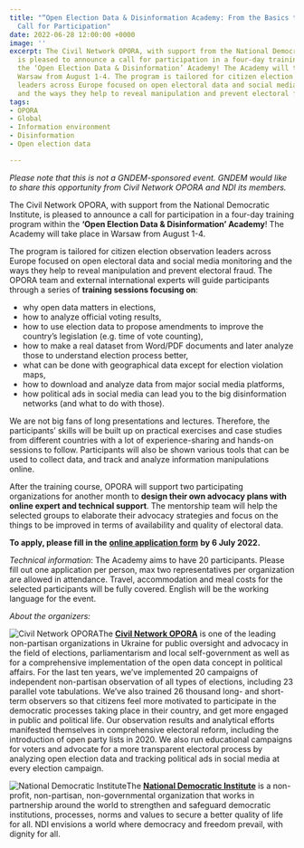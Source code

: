 ```yaml
---
title: "“Open Election Data & Disinformation Academy: From the Basics to Advocacy”
  Call for Participation"
date: 2022-06-28 12:00:00 +0000
image: ''
excerpt: The Civil Network OPORA, with support from the National Democratic Institute,
  is pleased to announce a call for participation in a four-day training program within
  the ‘Open Election Data & Disinformation’ Academy! The Academy will take place in
  Warsaw from August 1-4. The program is tailored for citizen election observation
  leaders across Europe focused on open electoral data and social media monitoring
  and the ways they help to reveal manipulation and prevent electoral fraud.
tags:
- OPORA
- Global
- Information environment
- Disinformation
- Open election data

---
```

_Please note that this is not a GNDEM-sponsored event. GNDEM would like to share this opportunity from Civil Network OPORA and NDI its members._

The Civil Network OPORA, with support from the National Democratic Institute, is pleased to announce a call for participation in a four-day training program within the **‘Open Election Data & Disinformation’ Academy**! The Academy will take place in Warsaw from August 1-4.

The program is tailored for citizen election observation leaders across Europe focused on open electoral data and social media monitoring and the ways they help to reveal manipulation and prevent electoral fraud. The OPORA team and external international experts will guide participants through a series of **training sessions focusing on**:

* why open data matters in elections,
* how to analyze official voting results,
* how to use election data to propose amendments to improve the country’s legislation (e.g. time of vote counting),
* how to make a real dataset from Word/PDF documents and later analyze those to understand election process better,
* what can be done with geographical data except for election violation maps,
* how to download and analyze data from major social media platforms,
* how political ads in social media can lead you to the big disinformation networks (and what to do with those).

We are not big fans of long presentations and lectures. Therefore, the participants’ skills will be built up on practical exercises and case studies from different countries with a lot of experience-sharing and hands-on sessions to follow. Participants will also be shown various tools that can be used to collect data, and track and analyze information manipulations online.

After the training course, OPORA will support two participating organizations for another month to **design their own advocacy plans with online expert and technical support**. The mentorship team will help the selected groups to elaborate their advocacy strategies and focus on the things to be improved in terms of availability and quality of electoral data.

**To apply, please fill in the** [**online application form**](https://docs.google.com/forms/d/e/1FAIpQLSeMJe8QY8nvUx8VLL5avxhiFcpkulrIHXeL9iy8RueYiCcRtw/viewform?usp=sf_link "online application form") **by 6 July 2022.**

_Technical information_: The Academy aims to have 20 participants. Please fill out one application per person, max two representatives per organization are allowed in attendance. Travel, accommodation and meal costs for the selected participants will be fully covered. English will be the working language for the event.

_About the organizers:_

![Civil Network OPORA](https://res.cloudinary.com/gndem/image/upload/v1656438986/gndem/opora_logo_t6g18a.jpg "Civil Network OPORA")The [**Civil Network OPORA**](https://oporaua.org/ "Civil Network OPORA") is one of the leading non-partisan organizations in Ukraine for public oversight and advocacy in the field of elections, parliamentarism and local self-government as well as for a comprehensive implementation of the open data concept in political affairs. For the last ten years, we’ve implemented 20 campaigns of independent non-partisan observation of all types of elections, including 23 parallel vote tabulations. We’ve also trained 26 thousand long- and short-term observers so that citizens feel more motivated to participate in the democratic processes taking place in their country, and get more engaged in public and political life. Our observation results and analytical efforts manifested themselves in comprehensive electoral reform, including the introduction of open party lists in 2020. We also run educational campaigns for voters and advocate for a more transparent electoral process by analyzing open election data and tracking political ads in social media at every election campaign.

![National Democratic Institute](https://res.cloudinary.com/gndem/image/upload/v1656438967/gndem/Copy_of_NDI_Logo_with__National_Democratic_Institute__JPG_xv9zui.jpg "National Democratic Institute")The [**National Democratic Institute**](https://www.ndi.org/ "National Democratic Institute") is a non-profit, non-partisan, non-governmental organization that works in partnership around the world to strengthen and safeguard democratic institutions, processes, norms and values to secure a better quality of life for all. NDI envisions a world where democracy and freedom prevail, with dignity for all.